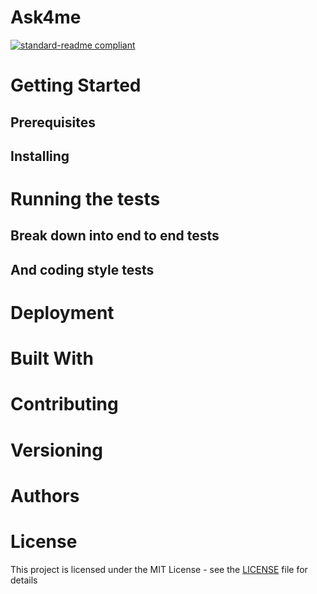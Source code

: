 # Ask4me

[![standard-readme compliant](https://img.shields.io/badge/readme%20style-standard-brightgreen.svg?style=flat-square)](https://github.com/RichardLitt/standard-readme)

# Getting Started
## Prerequisites
## Installing

# Running the tests
## Break down into end to end tests
## And coding style tests

# Deployment

# Built With

# Contributing

# Versioning

# Authors

# License
This project is licensed under the MIT License - see the [LICENSE](LICENSE) file for details 
